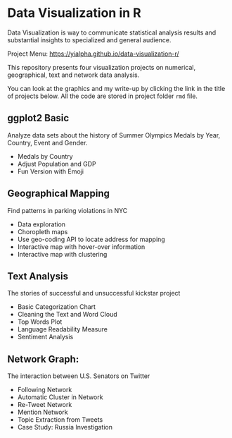 # Data Visualization in R
Data Visualization is way to communicate statistical analysis results and substantial insights to specialized and general audience.

Project Menu: https://yialpha.github.io/data-visualization-r/

This repository presents four visualization projects on numerical, geographical, text and network data analysis.

You can look at the graphics and my write-up by clicking the link in the title of projects below. All the code are stored in project folder `rmd` file.

## ggplot2 Basic

Analyze data sets about the history of Summer Olympics Medals by Year, Country, Event and Gender.

- Medals by Country
- Adjust Population and GDP
- Fun Version with Emoji

## Geographical Mapping

Find patterns in parking violations in NYC

- Data exploration
- Choropleth maps
- Use geo-coding API to locate address for mapping
- Interactive map with hover-over information
- Interactive map with clustering

## Text Analysis

The stories of successful and unsuccessful kickstar project

- Basic Categorization Chart
- Cleaning the Text and Word Cloud
- Top Words Plot
- Language Readability Measure
- Sentiment Analysis

## Network Graph: 

The interaction between U.S. Senators on Twitter

- Following Network
- Automatic Cluster in Network
- Re-Tweet Network
- Mention Network
- Topic Extraction from Tweets
- Case Study: Russia Investigation